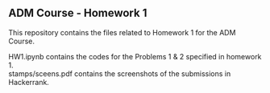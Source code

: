## ADM Course - Homework 1

This repository contains the files related to Homework 1 for the ADM Course.

HW1.ipynb contains the codes for the Problems 1 & 2 specified in homework 1.  
stamps/sceens.pdf contains the screenshots of the submissions in Hackerrank.
